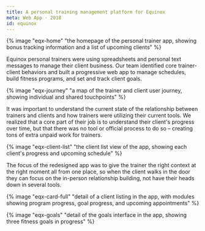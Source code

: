 ```yaml
---
title: A personal training management platform for Equinox
meta: Web App · 2018
id: equinox
---
```


{% image "eqx-home" "the homepage of the personal trainer app, showing bonus tracking information and a list of upcoming clients" %}

Equinox personal trainers were using spreadsheets and personal text messages to manage their client business. Our team identified core trainer-client behaviors and built a progressive web app to manage schedules, build fitness programs, and set and track client goals.

{% image "eqx-journey" "a map of the trainer and client user journey, showing individual and shared touchpoints" %}

It was important to understand the current state of the relationship between trainers and clients and how trainers were utilizing their current tools. We realized that a core part of their job is to understand their client's progress over time, but that there was no tool or official process to do so – creating tons of extra unpaid work for trainers.

{% image "eqx-client-list" "the client list view of the app, showing each client's progress and upcoming schedule" %}

The focus of the redesigned app was to give the trainer the right context at the right moment all from one place, so when the client walks in the door they can focus on the in-person relationship building, not have their heads down in several tools.

{% image "eqx-card-full" "detail of a client listing in the app, with modules showing program progress, goal progress, and upcoming appointments" %}

{% image "eqx-goals" "detail of the goals interface in the app, showing three fitness goals in progress" %}
